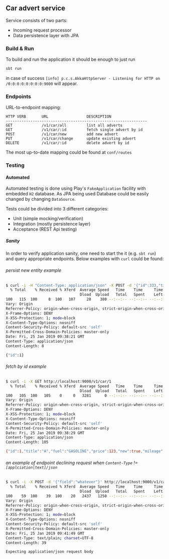 ## Car advert service

Service consists of two parts:
* Incoming request processor
* Data persistence layer with JPA

### Build & Run

To build and run the application it should be enough to just run 
```bash
sbt run
``` 
in case of success `[info] p.c.s.AkkaHttpServer - Listening for HTTP on /0:0:0:0:0:0:0:0:9000` will appear.

### Endpoints

URL-to-endpoint mapping:
```
HTTP VERB       URL                 DESCRIPTION
---------------------------------------------------------------
GET             /v1/car/all         list all adverts
GET             /v1/car/:id         fetch single advert by id
POST            /v1/car/new         add new advert
PUT             /v1/car/change      update existing advert
DELETE          /v1/car/:id         delete advert by id
```
The most up-to-date mapping could be found at `conf/routes`


### Testing

#### Automated

Automated testing is done using Play's `FakeApplication` facility with embedded `H2` database. As JPA being used Database could be easily changed by changing `DataSource`.

Tests could be divided into 3 different categories:
* Unit (simple mocking/verification)
* Integration (mostly persistence layer)
* Acceptance (REST Api testing)

##### Sanity

In order to verify application sanity, one need to start the it (e.g. `sbt run`) and query appropriate endpoints. Below examples with `curl` could be found:

###### persist new entity example
```bash
$ curl -i -H "Content-Type: application/json" -X POST -d '{"id":333,"title":"A","fuel":"GASOLINE","price":123,"new":true,"mileage":0,"registrationDate":"2019-01-25"}' http://localhost:9000/v1/car/new
  % Total    % Received % Xferd  Average Speed   Time    Time     Time  Current
                                 Dload  Upload   Total   Spent    Left  Speed
100   115  100     8  100   107     28    380 --:--:-- --:--:-- --:--:--   409 HTTP/1.1 200 OK
Vary: Origin
Referrer-Policy: origin-when-cross-origin, strict-origin-when-cross-origin
X-Frame-Options: DENY
X-XSS-Protection: 1; mode=block
X-Content-Type-Options: nosniff
Content-Security-Policy: default-src 'self'
X-Permitted-Cross-Domain-Policies: master-only
Date: Fri, 25 Jan 2019 09:38:21 GMT
Content-Type: application/json
Content-Length: 8

{"id":1}
```

###### fetch by id example
```bash
$ curl -i -X GET http://localhost:9000/v1/car/1
  % Total    % Received % Xferd  Average Speed   Time    Time     Time  Current
                                 Dload  Upload   Total   Spent    Left  Speed
100   105  100   105    0     0   3281      0 --:--:-- --:--:-- --:--:--  3281HTTP/1.1 200 OK
Vary: Origin
Referrer-Policy: origin-when-cross-origin, strict-origin-when-cross-origin
X-Frame-Options: DENY
X-XSS-Protection: 1; mode=block
X-Content-Type-Options: nosniff
Content-Security-Policy: default-src 'self'
X-Permitted-Cross-Domain-Policies: master-only
Date: Fri, 25 Jan 2019 09:38:29 GMT
Content-Type: application/json
Content-Length: 105

{"id":1,"title":"A","fuel":"GASOLINE","price":123,"new":true,"mileage":0,"registrationDate":"2019-01-25"}
```

###### an example of endpoint declining request when `Content-Type` != `[applciation|text]/json`
```bash
$ curl -i -X POST -d '{"field":"whatever"}' http://localhost:9000/v1/car/new
  % Total    % Received % Xferd  Average Speed   Time    Time     Time  Current
                                 Dload  Upload   Total   Spent    Left  Speed
100    59  100    39  100    20   2437   1250 --:--:-- --:--:-- --:--:--  3687HTTP/1.1 400 Bad Request
Vary: Origin
Referrer-Policy: origin-when-cross-origin, strict-origin-when-cross-origin
X-Frame-Options: DENY
X-XSS-Protection: 1; mode=block
X-Content-Type-Options: nosniff
Content-Security-Policy: default-src 'self'
X-Permitted-Cross-Domain-Policies: master-only
Date: Fri, 25 Jan 2019 09:41:49 GMT
Content-Type: text/plain; charset=UTF-8
Content-Length: 39

Expecting application/json request body
```
